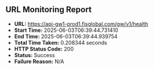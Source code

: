 ## URL Monitoring Report

- **URL:** https://api-gw1-prod1.fisglobal.com/gw/v1/health
- **Start Time:** 2025-06-03T06:39:44.731410
- **End Time:** 2025-06-03T06:39:44.939754
- **Total Time Taken:** 0.208344 seconds
- **HTTP Status Code:** 200
- **Status:** Success
- **Failure Reason:** N/A
